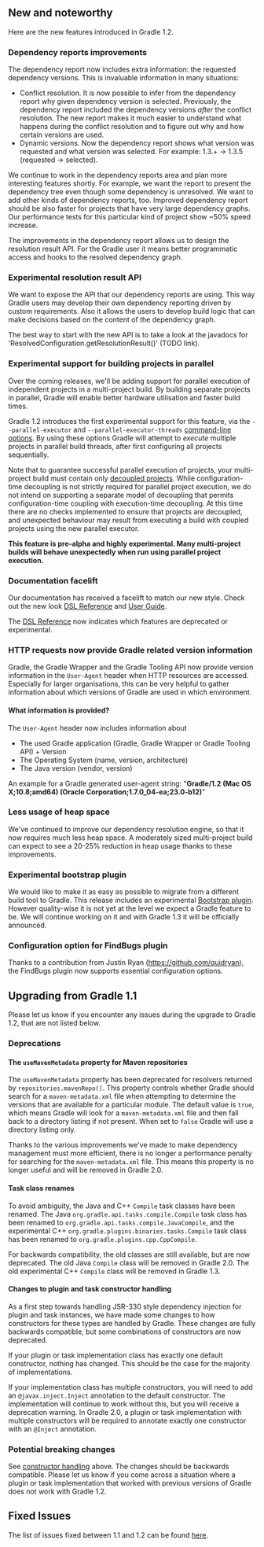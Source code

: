 
## New and noteworthy

Here are the new features introduced in Gradle 1.2.

### Dependency reports improvements

The dependency report now includes extra information: the requested dependency versions.
This is invaluable information in many situations:

* Conflict resolution. It is now possible to infer from the dependency report why given dependency version is selected.
Previously, the dependency report included the dependency versions *after* the conflict resolution.
The new report makes it much easier to understand what happens during the conflict resolution
and to figure out why and how certain versions are used.
* Dynamic versions. Now the dependency report shows what version was requested and what version was selected.
For example: 1.3.+ -> 1.3.5 (requested -> selected).

We continue to work in the dependency reports area and plan more interesting features shortly.
For example, we want the report to present the dependency tree even though some dependency is unresolved.
We want to add other kinds of dependency reports, too. Improved dependency report should be also faster for projects that have very large dependency graphs.
Our performance tests for this particular kind of project show ~50% speed increase.

The improvements in the dependency report allows us to design the resolution result API.
For the Gradle user it means better programmatic access and hooks to the resolved dependency graph.

### Experimental resolution result API

We want to expose the API that our dependency reports are using.
This way Gradle users may develop their own dependency reporting driven by custom requirements.
Also it allows the users to develop build logic that can make decisions based on the content of the dependency graph.

The best way to start with the new API is to take a look at the javadocs
for 'ResolvedConfiguration.getResolutionResult()' (TODO link).

### Experimental support for building projects in parallel

Over the coming releases, we'll be adding support for parallel execution of independent projects in a multi-project build. By building separate projects in parallel, Gradle
will enable better hardware utilisation and faster build times.

Gradle 1.2 introduces the first experimental support for this feature, via the `--parallel-executor` and `--parallel-executor-threads` [command-line options](http://gradle.org/docs/nightly/userguide/gradle_command_line.html).
By using these options Gradle will attempt to _execute_ multiple projects in parallel build threads, after first configuring all projects sequentially.

Note that to guarantee successful parallel execution of projects, your multi-project build must contain only [decoupled projects](http://gradle.org/docs/nightly/userguide/multi_project_builds.html#sec:decoupled_projects).
While configuration-time decoupling is not strictly required for parallel project execution, we do not intend on supporting a separate model of decoupling that permits configuration-time
coupling with execution-time decoupling. At this time there are no checks implemented to ensure that projects are decoupled, and unexpected behaviour may result from executing a build with coupled
projects using the new parallel executor.

**This feature is pre-alpha and highly experimental. Many multi-project builds will behave unexpectedly when run using parallel project execution.**

### Documentation facelift

Our documentation has received a facelift to match our new style. Check out the new look [DSL Reference](dsl/index.html) and [User Guide](userguide/userguide.html).

The [DSL Reference](dsl/index.html) now indicates which features are deprecated or experimental.

### HTTP requests now provide Gradle related version information

Gradle, the Gradle Wrapper and the Gradle Tooling API now provide version information in the `User-Agent` header when HTTP resources are accessed.
Especially for larger organisations, this can be very helpful to gather information about which versions of Gradle are used in which environment.

#### What information is provided?

The `User-Agent` header now includes information about

* The used Gradle application (Gradle, Gradle Wrapper or Gradle Tooling API) + Version
* The Operating System (name, version, architecture)
* The Java version (vendor, version)

An example for a Gradle generated user-agent string: "**Gradle/1.2 (Mac OS X;10.8;amd64) (Oracle Corporation;1.7.0_04-ea;23.0-b12)**"

### Less usage of heap space

We've continued to improve our dependency resolution engine, so that it now requires much less heap space. A moderately sized multi-project build can
expect to see a 20-25% reduction in heap usage thanks to these improvements.

### Experimental bootstrap plugin

We would like to make it as easy as possible to migrate from a different build tool to Gradle.
This release includes an experimental [Bootstrap plugin](http://gradle.org/docs/nightly/userguide/bootstrap_plugin.html).
However quality-wise it is not yet at the level we expect a Gradle feature to be.
We will continue working on it and with Gradle 1.3 it will be officially announced.

### Configuration option for FindBugs plugin

Thanks to a contribution from Justin Ryan (https://github.com/quidryan), the FindBugs plugin now supports essential configuration options.

## Upgrading from Gradle 1.1

Please let us know if you encounter any issues during the upgrade to Gradle 1.2, that are not listed below.

### Deprecations

#### The `useMavenMetadata` property for Maven repositories

The `useMavenMetadata` property has been deprecated for resolvers returned by `repositories.mavenRepo()`. This property controls whether Gradle should
search for a `maven-metadata.xml` file when attempting to determine the versions that are available for a particular module. The default value is `true`,
which means Gradle will look for a `maven-metadata.xml` file and then fall back to a directory listing if not present. When set to `false` Gradle will
use a directory listing only.

Thanks to the various improvements we've made to make dependency management must more efficient, there is no longer a performance penalty for searching
for the `maven-metadata.xml` file. This means this property is no longer useful and will be removed in Gradle 2.0.

#### Task class renames

To avoid ambiguity, the Java and C++ `Compile` task classes have been renamed. The Java `org.gradle.api.tasks.compile.Compile` task class has been renamed to `org.gradle.api.tasks.compile.JavaCompile`, and
the experimental C++ `org.gradle.plugins.binaries.tasks.Compile` task class has been renamed to `org.gradle.plugins.cpp.CppCompile`.

For backwards compatibility, the old classes are still available, but are now deprecated. The old Java `Compile` class will be removed in Gradle 2.0.
The old experimental C++ `Compile` class will be removed in Gradle 1.3.

<a name="constructors"> </a>
#### Changes to plugin and task constructor handling

As a first step towards handling JSR-330 style dependency injection for plugin and task instances, we have made some changes to how constructors for these types
are handled by Gradle. These changes are fully backwards compatible, but some combinations of constructors are now deprecated.

If your plugin or task implementation class has exactly one default constructor, nothing has changed. This should be the case for the majority of implementations.

If your implementation class has multiple constructors, you will need to add an `@javax.inject.Inject` annotation to the default constructor. The implementation will continue to work
without this, but you will receive a deprecation warning. In Gradle 2.0, a plugin or task implementation with multiple constructors will be required to annotate exactly one
constructor with an `@Inject` annotation.

### Potential breaking changes

See [constructor handling](#constructors) above. The changes should be backwards compatible. Please let us know if you come across a situation where
a plugin or task implementation that worked with previous versions of Gradle does not work with Gradle 1.2.

## Fixed Issues

The list of issues fixed between 1.1 and 1.2 can be found [here](http://issues.gradle.org/sr/jira.issueviews:searchrequest-printable/temp/SearchRequest.html?jqlQuery=fixVersion+in+%28%221.2-rc-1%22%29+ORDER+BY+priority&tempMax=1000).
